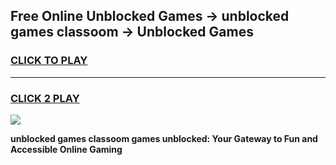 
## Free Online Unblocked Games → unblocked games classoom → Unblocked Games
<h3>
<a href="https://premium.freeplayer.one?title=unblocked_games_classoom&ref=21F">CLICK TO PLAY</a></h3>
<hr>

<h3>
<a href="https://premium.freeplayer.one?title=unblocked_games_classoom&ref=21F">CLICK 2 PLAY</a>
  
</h3>

<a href="https://premium.freeplayer.one?title=unblocked_games_classoom&ref=21F/"><img src="https://clearcache.store/games.png"></a>


**unblocked games classoom games unblocked: Your Gateway to Fun and Accessible Online Gaming**
